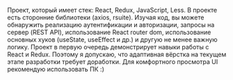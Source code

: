 Проект, который имеет стек: React, Redux, JavaScript, Less.
В проекте есть сторонние библиотеки (axios, rsuite). 
Изучая код, вы можете обнаружить реализацию аутентификации и авторизации, запросы на сервер (REST API), использование React router dom, использование основных хуков (useState, useEffect  и др.) и другую не менее важную логику. 
Проект в первую очередь демонстрирует навыки работы с React и Redux. Поэтому я допускаю, что адаптивная вёрстка на текущем этапе разработки требует доработки. Для комфортного просмотра UI рекомендую использовать ПК :)
